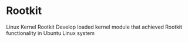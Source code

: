 # Rootkit
Linux Kernel Rootkit
Develop loaded kernel module that achieved Rootkit functionality in Ubuntu Linux system
